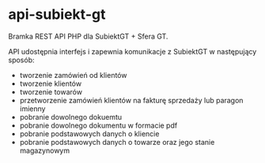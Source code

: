 # api-subiekt-gt
Bramka REST API PHP dla SubiektGT + Sfera GT.

API udostępnia interfejs i zapewnia komunikacje z SubiektGT w następujący sposób:

- tworzenie zamówień od klientów
- tworzenie klientów
- tworzenie towarów
- przetworzenie zamówień klientów na fakturę sprzedaży lub paragon imienny
- pobranie dowolnego dokuemtu
- pobranie dowolnego dokumentu w formacie pdf
- pobranie podstawowych danych o kliencie
- pobranie podstawowych danych o towarze oraz jego stanie magazynowym
